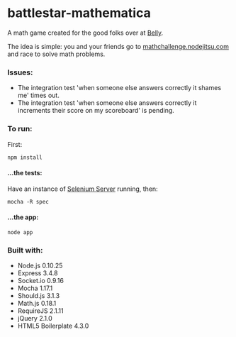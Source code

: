 battlestar-mathematica
======================

A math game created for the good folks over at [Belly](https://bellycard.com/).

The idea is simple: you and your friends go to [mathchallenge.nodejitsu.com](http://mathchallenge.nodejitsu.com) and
race to solve math problems.

### Issues:

- The integration test 'when someone else answers correctly it shames me'
  times out.
- The integration test 'when someone else answers correctly it increments their
  score on my scoreboard' is pending.

### To run:

First:
```
npm install
```
#### ...the tests:
Have an instance of [Selenium Server](http://docs.seleniumhq.org/) running, then:
```
mocha -R spec
```

#### ...the app:
```
node app
```

### Built with:

- Node.js 0.10.25
- Express 3.4.8
- Socket.io 0.9.16
- Mocha 1.17.1
- Should.js 3.1.3
- Math.js 0.18.1
- RequireJS 2.1.11
- jQuery 2.1.0
- HTML5 Boilerplate 4.3.0
